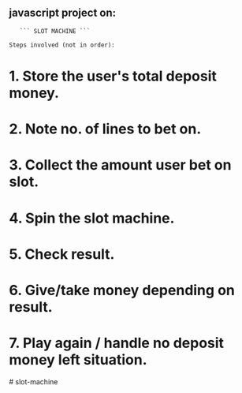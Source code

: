 ##  javascript project  on:
       ``` SLOT MACHINE ```



``` Steps involved (not in order): ```

# 1. Store the user's total deposit money.
# 2. Note no. of lines to bet on.
# 3. Collect the amount user bet on slot.
# 4. Spin the slot machine.
# 5. Check result.
# 6. Give/take money depending on result.
# 7. Play again / handle no deposit money left situation.

#   s l o t - m a c h i n e  
 